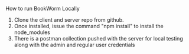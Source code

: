 How to run BookWorm Locally

1. Clone the client and server repo from github.
2. Once installed, issue the command "npm install" to install the node_modules
3. There is a postman collection pushed with the server for local testing along with the admin and regular user credentials